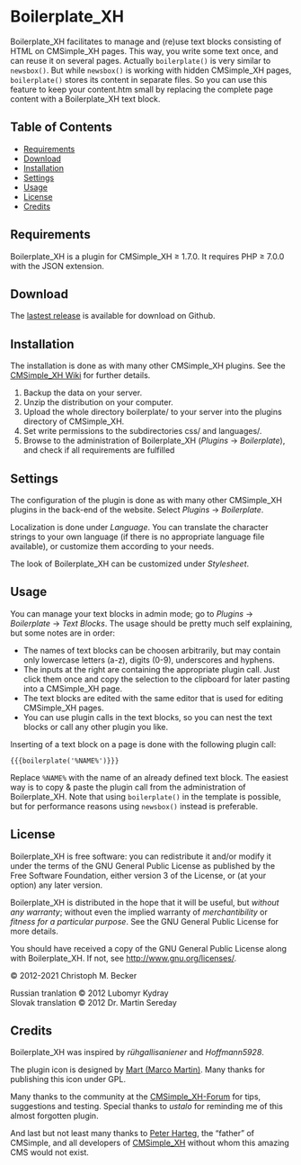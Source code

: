 # Boilerplate\_XH

Boilerplate\_XH facilitates to manage and (re)use
text blocks consisting of HTML on CMSimple\_XH pages. This way, you write some
text once, and can reuse it on several pages. Actually `boilerplate()` is very
similar to `newsbox()`. But while `newsbox()` is working with hidden CMSimple\_XH pages,
`boilerplate()` stores its content in separate files. So you can use this feature
to keep your content.htm small by replacing the complete page content with a
Boilerplate\_XH text block.

## Table of Contents

- [Requirements](#requirements)
- [Download](#download)
- [Installation](#installation)
- [Settings](#settings)
- [Usage](#usage)
- [License](#license)
- [Credits](#credits)

## Requirements

Boilerplate\_XH is a plugin for CMSimple\_XH ≥ 1.7.0.
It requires PHP ≥ 7.0.0 with the JSON extension.

## Download

The [lastest release](https://github.com/cmb69/boilerplate_xh/releases/latest) is available for download on Github.

## Installation

The installation is done as with many other CMSimple\_XH plugins. See the
[CMSimple\_XH Wiki](https://wiki.cmsimple-xh.org/doku.php/installation#plugins)
for further details.

1. Backup the data on your server.
2. Unzip the distribution on your computer.
3. Upload the whole directory boilerplate/ to your server into the plugins directory of CMSimple\_XH.
4. Set write permissions to the subdirectories css/ and languages/.
5. Browse to the administration of Boilerplate\_XH (*Plugins* → *Boilerplate*),
   and check if all requirements are fulfilled

## Settings

The configuration of the plugin is done as with many other CMSimple\_XH plugins in
the back-end of the website. Select *Plugins* → *Boilerplate*.

Localization is done under *Language*. You can translate the character
strings to your own language (if there is no appropriate language file
available), or customize them according to your needs.

The look of Boilerplate\_XH can be customized under *Stylesheet*.

## Usage

You can manage your text blocks in admin mode; go to *Plugins* →
*Boilerplate* → *Text Blocks*. The usage should be pretty much self explaining,
but some notes are in order:

- The names of text blocks can be choosen arbitrarily, but may contain only
  lowercase letters (a-z), digits (0-9), underscores and hyphens.
- The inputs at the right are containing the appropriate plugin call. Just
  click them once and copy the selection to the clipboard for later pasting into a
  CMSimple\_XH page.
- The text blocks are edited with the same
  editor that is used for editing CMSimple\_XH pages.
- You can use plugin calls in the text blocks, so you
  can nest the text blocks or call any other plugin you like.

Inserting of a text block on a page is done with the following plugin
call:

    {{{boilerplate('%NAME%')}}}

Replace `%NAME%` with the name of an already defined text block. The easiest way
is to copy & paste the plugin call from the administration of Boilerplate\_XH.
Note that using `boilerplate()` in the template is possible, but for
performance reasons using `newsbox()` instead is preferable.

## License

Boilerplate\_XH is free software: you can redistribute it and/or modify
it under the terms of the GNU General Public License as published by
the Free Software Foundation, either version 3 of the License, or
(at your option) any later version.

Boilerplate\_XH is distributed in the hope that it will be useful,
but *without any warranty*; without even the implied warranty of
*merchantibility* or *fitness for a particular purpose*. See the
GNU General Public License for more details.

You should have received a copy of the GNU General Public License
along with Boilerplate\_XH.  If not, see http://www.gnu.org/licenses/.

© 2012-2021 Christoph M. Becker

Russian tranlation © 2012 Lubomyr Kydray  
Slovak translation © 2012 Dr. Martin Sereday

## Credits

Boilerplate\_XH was inspired by *rühgallisaniener* and *Hoffmann5928*.

The plugin icon is designed by [Mart (Marco Martin)](http://www.notmart.org/).
Many thanks for publishing this icon under GPL.

Many thanks to the community at the [CMSimple\_XH-Forum](http://www.cmsimpleforum.com/)
for tips, suggestions and testing.
Special thanks to *ustalo* for reminding me of this almost forgotten plugin.

And last but not least many thanks to [Peter Harteg](http://www.harteg.dk/),
the “father” of CMSimple, and all developers of [CMSimple\_XH](http://www.cmsimple-xh.org/)
without whom this amazing CMS would not exist.
